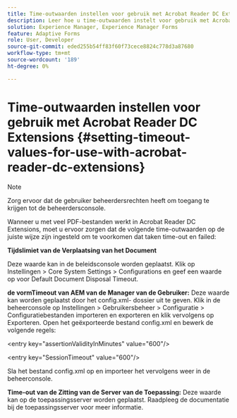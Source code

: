 ```yaml
---
title: Time-outwaarden instellen voor gebruik met Acrobat Reader DC Extensions
description: Leer hoe u time-outwaarden instelt voor gebruik met Acrobat Reader DC Extensions.
solution: Experience Manager, Experience Manager Forms
feature: Adaptive Forms
role: User, Developer
source-git-commit: eded255b54ff83f60f73cece8824c778d3a87680
workflow-type: tm+mt
source-wordcount: '189'
ht-degree: 0%

---
```


# Time-outwaarden instellen voor gebruik met Acrobat Reader DC Extensions  {#setting-timeout-values-for-use-with-acrobat-reader-dc-extensions}

>[!NOTE]
> 
> Zorg ervoor dat de gebruiker beheerdersrechten heeft om toegang te krijgen tot de beheerdersconsole.

Wanneer u met veel PDF-bestanden werkt in Acrobat Reader DC Extensions, moet u ervoor zorgen dat de volgende time-outwaarden op de juiste wijze zijn ingesteld om te voorkomen dat taken time-out en failed:

**Tijdslimiet van de Verplaatsing van het Document**

Deze waarde kan in de beleidsconsole worden geplaatst. Klik op Instellingen > Core System Settings > Configurations en geef een waarde op voor Default Document Disposal Timeout.

**de vormTimeout van AEM van de Manager van de Gebruiker:** Deze waarde kan worden geplaatst door het config.xml- dossier uit te geven. Klik in de beheerconsole op Instellingen > Gebruikersbeheer > Configuratie > Configuratiebestanden importeren en exporteren en klik vervolgens op Exporteren. Open het geëxporteerde bestand config.xml en bewerk de volgende regels:

&lt;entry key=&quot;assertionValidityInMinutes&quot; value=&quot;600&quot;/>

&lt;entry key=&quot;SessionTimeout&quot; value=&quot;600&quot;/>

Sla het bestand config.xml op en importeer het vervolgens weer in de beheerconsole.

**Time-out van de Zitting van de Server van de Toepassing:** Deze waarde kan op de toepassingsserver worden geplaatst. Raadpleeg de documentatie bij de toepassingsserver voor meer informatie.
